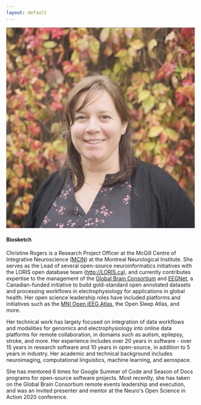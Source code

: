 ```yaml
---
layout: default
---
```


![Profile](headshot_crogers_202010.jpg)

#### Biosketch

Christine Rogers is a Research Project Officer at the McGill Centre of Integrative Neuroscience ([MCIN](http://mcin.ca)) at the Montreal Neurological Institute. She serves as the Lead of several open-source neuroinformatics initiatives with the LORIS open database team (http://LORIS.ca), and currently contributes expertise to the management of the [Global Brain Consortium](http://globalbrainconsortium.org) and [EEGNet](http://EEGNet.org), a Canadian-funded initiative to build gold-standard open annotated datasets and processing workflows in electrophysiology for applications in global health. Her open science leadership roles have included platforms and initiatives such as the [MNI Open iEEG Atlas](https://mni-open-ieegatlas.research.mcgill.ca), the Open Sleep Atlas, and more.

Her technical work has largely focused on integration of data workflows and modalities for genomics and electrophysiology into online data platforms for remote collaboration, in domains such as autism, epilepsy, stroke, and more. 
Her experience includes over 20 years in software - over 15 years in research software and 10 years in open-source, in addition to 5 years in industry. Her academic and technical background includes neuroimaging, computational linguistics, machine learning, and aerospace. 

She has mentored 6 times for Google Summer of Code and Season of Docs programs for open-source software projects. 
Most recently, she has taken on the Global Brain Consortium remote events leadership and execution, and was an invited presenter and mentor at the Neuro's Open Science in Action 2020 conference. 
